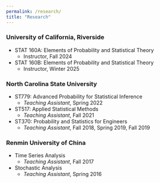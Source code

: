 ```yaml
---
permalink: /research/
title: "Research"
---
```


### University of California,  Riverside
- STAT 160A: Elements of Probability and Statistical Theory
     - Instructor, Fall 2024
- STAT 160B: Elements of Probability and Statistical Theory
     - Instructor, Winter 2025

### North Carolina State University
- ST779: Advanced Probability for Statistical Inference
     - *Teaching Assistant*, Spring 2022
- ST517: Applied Statistical Methods
     - *Teaching Assistant*, Fall 2021
- ST370: Probability and Statistics for Engineers
     - *Teaching Assistant*, Fall 2018, Spring 2019, Fall 2019
     
### Renmin University of China
 - Time Series Analysis
     - *Teaching Assistant*, Fall 2017
- Stochastic Analysis
     - *Teaching Assistant*, Spring 2016


